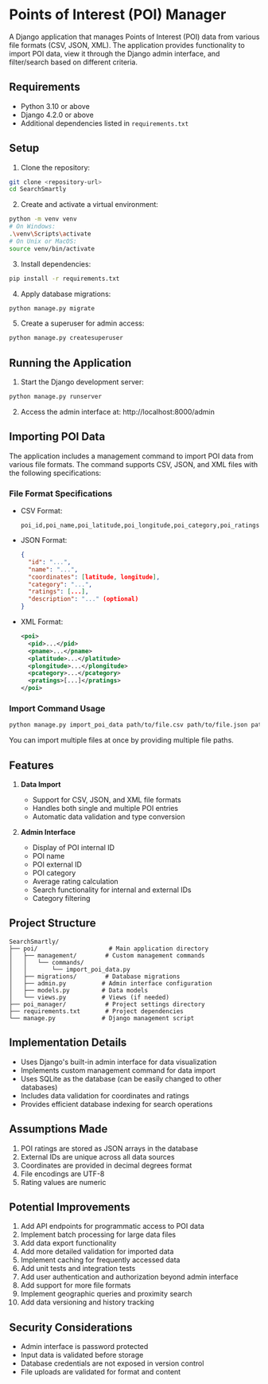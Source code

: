 # Points of Interest (POI) Manager

A Django application that manages Points of Interest (POI) data from various file formats (CSV, JSON, XML). The application provides functionality to import POI data, view it through the Django admin interface, and filter/search based on different criteria.

## Requirements

- Python 3.10 or above
- Django 4.2.0 or above
- Additional dependencies listed in `requirements.txt`

## Setup

1. Clone the repository:

```bash
git clone <repository-url>
cd SearchSmartly
```

2. Create and activate a virtual environment:

```bash
python -m venv venv
# On Windows:
.\venv\Scripts\activate
# On Unix or MacOS:
source venv/bin/activate
```

3. Install dependencies:

```bash
pip install -r requirements.txt
```

4. Apply database migrations:

```bash
python manage.py migrate
```

5. Create a superuser for admin access:

```bash
python manage.py createsuperuser
```

## Running the Application

1. Start the Django development server:

```bash
python manage.py runserver
```

2. Access the admin interface at: http://localhost:8000/admin

## Importing POI Data

The application includes a management command to import POI data from various file formats. The command supports CSV, JSON, and XML files with the following specifications:

### File Format Specifications

- CSV Format:

  ```
  poi_id,poi_name,poi_latitude,poi_longitude,poi_category,poi_ratings
  ```
- JSON Format:

  ```json
  {
    "id": "...",
    "name": "...",
    "coordinates": [latitude, longitude],
    "category": "...",
    "ratings": [...],
    "description": "..." (optional)
  }
  ```
- XML Format:

  ```xml
  <poi>
    <pid>...</pid>
    <pname>...</pname>
    <platitude>...</platitude>
    <plongitude>...</plongitude>
    <pcategory>...</pcategory>
    <pratings>[...]</pratings>
  </poi>
  ```

### Import Command Usage

```bash
python manage.py import_poi_data path/to/file.csv path/to/file.json path/to/file.xml
```

You can import multiple files at once by providing multiple file paths.

## Features

1. **Data Import**

   - Support for CSV, JSON, and XML file formats
   - Handles both single and multiple POI entries
   - Automatic data validation and type conversion
2. **Admin Interface**

   - Display of POI internal ID
   - POI name
   - POI external ID
   - POI category
   - Average rating calculation
   - Search functionality for internal and external IDs
   - Category filtering

## Project Structure

```
SearchSmartly/
├── poi/                    # Main application directory
│   ├── management/        # Custom management commands
│   │   └── commands/   
│   │       └── import_poi_data.py
│   ├── migrations/        # Database migrations
│   ├── admin.py          # Admin interface configuration
│   ├── models.py         # Data models
│   └── views.py          # Views (if needed)
├── poi_manager/           # Project settings directory
├── requirements.txt       # Project dependencies
└── manage.py             # Django management script
```

## Implementation Details

- Uses Django's built-in admin interface for data visualization
- Implements custom management command for data import
- Uses SQLite as the database (can be easily changed to other databases)
- Includes data validation for coordinates and ratings
- Provides efficient database indexing for search operations

## Assumptions Made

1. POI ratings are stored as JSON arrays in the database
2. External IDs are unique across all data sources
3. Coordinates are provided in decimal degrees format
4. File encodings are UTF-8
5. Rating values are numeric

## Potential Improvements

1. Add API endpoints for programmatic access to POI data
2. Implement batch processing for large data files
3. Add data export functionality
4. Add more detailed validation for imported data
5. Implement caching for frequently accessed data
6. Add unit tests and integration tests
7. Add user authentication and authorization beyond admin interface
8. Add support for more file formats
9. Implement geographic queries and proximity search
10. Add data versioning and history tracking

## Security Considerations

- Admin interface is password protected
- Input data is validated before storage
- Database credentials are not exposed in version control
- File uploads are validated for format and content
